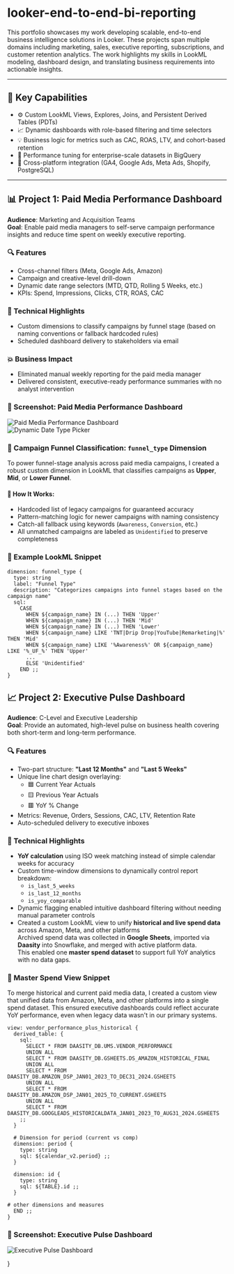 # looker-end-to-end-bi-reporting

This portfolio showcases my work developing scalable, end-to-end business intelligence solutions in Looker. These projects span multiple domains including marketing, sales, executive reporting, subscriptions, and customer retention analytics. The work highlights my skills in LookML modeling, dashboard design, and translating business requirements into actionable insights.

---

## 🧠 Key Capabilities

- ⚙️ Custom LookML Views, Explores, Joins, and Persistent Derived Tables (PDTs)
- 📈 Dynamic dashboards with role-based filtering and time selectors
- 💡 Business logic for metrics such as CAC, ROAS, LTV, and cohort-based retention
- 🚀 Performance tuning for enterprise-scale datasets in BigQuery
- 🔗 Cross-platform integration (GA4, Google Ads, Meta Ads, Shopify, PostgreSQL)

---

## 📊 Project 1: Paid Media Performance Dashboard

**Audience**: Marketing and Acquisition Teams  
**Goal**: Enable paid media managers to self-serve campaign performance insights and reduce time spent on weekly executive reporting.

### 🔍 Features
- Cross-channel filters (Meta, Google Ads, Amazon)
- Campaign and creative-level drill-down
- Dynamic date range selectors (MTD, QTD, Rolling 5 Weeks, etc.)
- KPIs: Spend, Impressions, Clicks, CTR, ROAS, CAC

### 🧩 Technical Highlights
- Custom dimensions to classify campaigns by funnel stage (based on naming conventions or fallback hardcoded rules)
- Scheduled dashboard delivery to stakeholders via email

### 💥 Business Impact
- Eliminated manual weekly reporting for the paid media manager
- Delivered consistent, executive-ready performance summaries with no analyst intervention

### 📸 Screenshot: Paid Media Performance Dashboard

![Paid Media Performance Dashboard](./dynamic_paid_media_dashboard.jpg)  
![Dynamic Date Type Picker](./dynami_date_type_picker.jpg)

### 🧠 Campaign Funnel Classification: `funnel_type` Dimension

To power funnel-stage analysis across paid media campaigns, I created a robust custom dimension in LookML that classifies campaigns as **Upper**, **Mid**, or **Lower Funnel**.

#### 🔧 How It Works:
- Hardcoded list of legacy campaigns for guaranteed accuracy
- Pattern-matching logic for newer campaigns with naming consistency
- Catch-all fallback using keywords (`Awareness`, `Conversion`, etc.)
- All unmatched campaigns are labeled as `Unidentified` to preserve completeness

### 📄 Example LookML Snippet

```lookml
dimension: funnel_type {
  type: string
  label: "Funnel Type"
  description: "Categorizes campaigns into funnel stages based on the campaign name"
  sql:
    CASE
      WHEN ${campaign_name} IN (...) THEN 'Upper'
      WHEN ${campaign_name} IN (...) THEN 'Mid'
      WHEN ${campaign_name} IN (...) THEN 'Lower'
      WHEN ${campaign_name} LIKE 'TNT|Drip Drop|YouTube|Remarketing|%' THEN 'Mid'
      WHEN ${campaign_name} LIKE '%Awareness%' OR ${campaign_name} LIKE '%_UF_%' THEN 'Upper'
      ...
      ELSE 'Unidentified'
    END ;;
}
```


## 📈 Project 2: Executive Pulse Dashboard

**Audience**: C-Level and Executive Leadership  
**Goal**: Provide an automated, high-level pulse on business health covering both short-term and long-term performance.

### 🔍 Features
- Two-part structure: **"Last 12 Months"** and **"Last 5 Weeks"**
- Unique line chart design overlaying:
  - 🟦 Current Year Actuals  
  - 🟨 Previous Year Actuals  
  - 🟥 YoY % Change  
- Metrics: Revenue, Orders, Sessions, CAC, LTV, Retention Rate
- Auto-scheduled delivery to executive inboxes

### 🧩 Technical Highlights
- **YoY calculation** using ISO week matching instead of simple calendar weeks for accuracy
- Custom time-window dimensions to dynamically control report breakdown:
  - `is_last_5_weeks`
  - `is_last_12_months`
  - `is_yoy_comparable`
- Dynamic flagging enabled intuitive dashboard filtering without needing manual parameter controls
- Created a custom LookML view to unify **historical and live spend data** across Amazon, Meta, and other platforms  
  Archived spend data was collected in **Google Sheets**, imported via **Daasity** into Snowflake, and merged with active platform data.  
  This enabled one **master spend dataset** to support full YoY analytics with no data gaps.

### 📄 Master Spend View Snippet

To merge historical and current paid media data, I created a custom view that unified data from Amazon, Meta, and other platforms into a single spend dataset. This ensured executive dashboards could reflect accurate YoY performance, even when legacy data wasn't in our primary systems.

```lookml
view: vendor_performance_plus_historical {
  derived_table: {
    sql:
      SELECT * FROM DAASITY_DB.UMS.VENDOR_PERFORMANCE
      UNION ALL
      SELECT * FROM DAASITY_DB.GSHEETS.DS_AMAZON_HISTORICAL_FINAL
      UNION ALL
      SELECT * FROM DAASITY_DB.AMAZON_DSP_JAN01_2023_TO_DEC31_2024.GSHEETS
      UNION ALL
      SELECT * FROM DAASITY_DB.AMAZON_DSP_JAN01_2025_TO_CURRENT.GSHEETS
      UNION ALL
      SELECT * FROM DAASITY_DB.GOOGLEADS_HISTORICALDATA_JAN01_2023_TO_AUG31_2024.GSHEETS
    ;;
  }

  # Dimension for period (current vs comp)
  dimension: period {
    type: string
    sql: ${calendar_v2.period} ;;
  }

  dimension: id {
    type: string
    sql: ${TABLE}.id ;;
  }

# other dimensions and measures
  END ;;
}
```

### 📸 Screenshot: Executive Pulse Dashboard 
![Executive Pulse Dashboard](./executive%20pulse.jpg)


}
